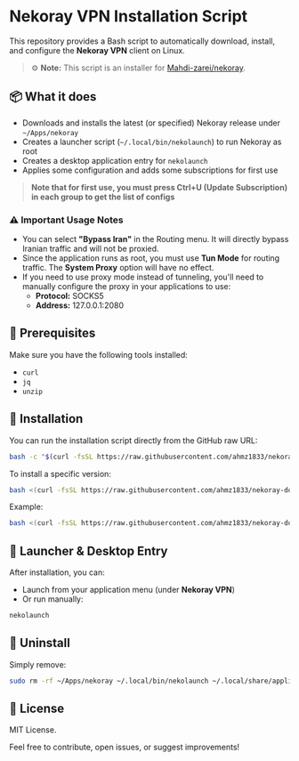 # Nekoray VPN Installation Script

This repository provides a Bash script to automatically download, install, and configure the **Nekoray VPN** client on Linux.

> ⚙️ **Note:** This script is an installer for [Mahdi-zarei/nekoray](https://github.com/Mahdi-zarei/nekoray/).

## 📦 What it does

- Downloads and installs the latest (or specified) Nekoray release under `~/Apps/nekoray`
- Creates a launcher script (`~/.local/bin/nekolaunch`) to run Nekoray as root
- Creates a desktop application entry for `nekolaunch`
- Applies some configuration and adds some subscriptions for first use

> **Note that for first use, you must press Ctrl+U (Update Subscription) in each group to get the list of configs**

### ⚠️ Important Usage Notes
- You can select **"Bypass Iran"** in the Routing menu. It will directly bypass Iranian traffic and will not be proxied.
- Since the application runs as root, you must use **Tun Mode** for routing traffic. The **System Proxy** option will have no effect.
- If you need to use proxy mode instead of tunneling, you'll need to manually configure the proxy in your applications to use:
  - **Protocol:** SOCKS5
  - **Address:** 127.0.0.1:2080

## 🔧 Prerequisites
Make sure you have the following tools installed:
- `curl`
- `jq`
- `unzip`

## 🚀 Installation
You can run the installation script directly from the GitHub raw URL:

```bash
bash -c "$(curl -fsSL https://raw.githubusercontent.com/ahmz1833/nekoray-downloader/main/nekoinstall.sh)"
```

To install a specific version:
```bash
bash <(curl -fsSL https://raw.githubusercontent.com/ahmz1833/nekoray-downloader/main/nekoinstall.sh) <version-tag>
```

Example:
```bash
bash <(curl -fsSL https://raw.githubusercontent.com/ahmz1833/nekoray-downloader/main/nekoinstall.sh) 4.3.5-2025-05-16
```

## 📌 Launcher & Desktop Entry
After installation, you can:
- Launch from your application menu (under **Nekoray VPN**)
- Or run manually:
```bash
nekolaunch
```

## 🧹 Uninstall
Simply remove:
```bash
sudo rm -rf ~/Apps/nekoray ~/.local/bin/nekolaunch ~/.local/share/applications/nekoray.desktop
```

## 📄 License
MIT License.

Feel free to contribute, open issues, or suggest improvements!
